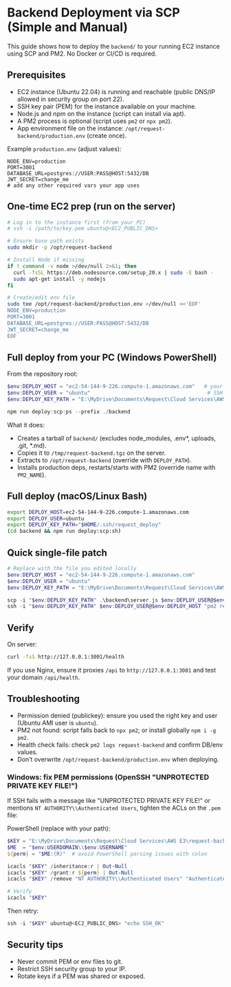 # Backend Deployment via SCP (Simple and Manual)

This guide shows how to deploy the `backend/` to your running EC2 instance using SCP and PM2. No Docker or CI/CD is required.

## Prerequisites
- EC2 instance (Ubuntu 22.04) is running and reachable (public DNS/IP allowed in security group on port 22).
- SSH key pair (PEM) for the instance available on your machine.
- Node.js and npm on the instance (script can install via apt).
- A PM2 process is optional (script uses `pm2` or `npx pm2`).
- App environment file on the instance: `/opt/request-backend/production.env` (create once).

Example `production.env` (adjust values):
```
NODE_ENV=production
PORT=3001
DATABASE_URL=postgres://USER:PASS@HOST:5432/DB
JWT_SECRET=change_me
# add any other required vars your app uses
```

## One-time EC2 prep (run on the server)
```bash
# Log in to the instance first (from your PC)
# ssh -i /path/to/key.pem ubuntu@<EC2_PUBLIC_DNS>

# Ensure base path exists
sudo mkdir -p /opt/request-backend

# Install Node if missing
if ! command -v node >/dev/null 2>&1; then
  curl -fsSL https://deb.nodesource.com/setup_20.x | sudo -E bash -
  sudo apt-get install -y nodejs
fi

# Create/edit env file
sudo tee /opt/request-backend/production.env >/dev/null <<'EOF'
NODE_ENV=production
PORT=3001
DATABASE_URL=postgres://USER:PASS@HOST:5432/DB
JWT_SECRET=change_me
EOF
```

## Full deploy from your PC (Windows PowerShell)
From the repository root:
```powershell
$env:DEPLOY_HOST = "ec2-54-144-9-226.compute-1.amazonaws.com"   # your EC2 public DNS/IP
$env:DEPLOY_USER = "ubuntu"                                      # SSH user
$env:DEPLOY_KEY_PATH = "E:\MyDrive\Documents\Request\Cloud Services\AWS E3\request-backend-key.pem.pem"

npm run deploy:scp:ps --prefix ./backend
```
What it does:
- Creates a tarball of `backend/` (excludes node_modules, .env*, uploads, .git, *.md).
- Copies it to `/tmp/request-backend.tgz` on the server.
- Extracts to `/opt/request-backend` (override with `DEPLOY_PATH`).
- Installs production deps, restarts/starts with PM2 (override name with `PM2_NAME`).

## Full deploy (macOS/Linux Bash)
```bash
export DEPLOY_HOST=ec2-54-144-9-226.compute-1.amazonaws.com
export DEPLOY_USER=ubuntu
export DEPLOY_KEY_PATH="$HOME/.ssh/request_deploy"
(cd backend && npm run deploy:scp:sh)
```

## Quick single-file patch
```powershell
# Replace with the file you edited locally
$env:DEPLOY_HOST = "ec2-54-144-9-226.compute-1.amazonaws.com"
$env:DEPLOY_USER = "ubuntu"
$env:DEPLOY_KEY_PATH = "E:\MyDrive\Documents\Request\Cloud Services\AWS E3\request-backend-key.pem.pem"

scp -i "$env:DEPLOY_KEY_PATH" .\backend\server.js $env:DEPLOY_USER@$env:DEPLOY_HOST:/opt/request-backend/server.js
ssh -i "$env:DEPLOY_KEY_PATH" $env:DEPLOY_USER@$env:DEPLOY_HOST "pm2 reload request-backend || npx pm2 reload request-backend"
```

## Verify
On server:
```bash
curl -fsS http://127.0.0.1:3001/health
```
If you use Nginx, ensure it proxies `/api` to `http://127.0.0.1:3001` and test your domain `/api/health`.

## Troubleshooting
- Permission denied (publickey): ensure you used the right key and user (Ubuntu AMI user is `ubuntu`).
- PM2 not found: script falls back to `npx pm2`; or install globally `npm i -g pm2`.
- Health check fails: check `pm2 logs request-backend` and confirm DB/env values.
- Don’t overwrite `/opt/request-backend/production.env` when deploying.

### Windows: fix PEM permissions (OpenSSH "UNPROTECTED PRIVATE KEY FILE!")
If SSH fails with a message like "UNPROTECTED PRIVATE KEY FILE!" or mentions `NT AUTHORITY\\Authenticated Users`, tighten the ACLs on the `.pem` file:

PowerShell (replace with your path):
```powershell
$KEY = "E:\MyDrive\Documents\Request\Cloud Services\AWS E3\request-backend-key.pem.pem"
$ME  = "$env:USERDOMAIN\\$env:USERNAME"
${perm} = "$ME:(R)"  # avoid PowerShell parsing issues with colon

icacls "$KEY" /inheritance:r | Out-Null
icacls "$KEY" /grant:r ${perm} | Out-Null
icacls "$KEY" /remove "NT AUTHORITY\\Authenticated Users" "Authenticated Users" "BUILTIN\\Users" "Users" "Everyone" | Out-Null

# Verify
icacls "$KEY"
```
Then retry:
```powershell
ssh -i "$KEY" ubuntu@<EC2_PUBLIC_DNS> "echo SSH_OK"
```

## Security tips
- Never commit PEM or env files to git.
- Restrict SSH security group to your IP.
- Rotate keys if a PEM was shared or exposed.
